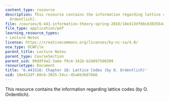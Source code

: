 ```yaml
---
content_type: resource
description: This resource contains the information regarding lattice codes (by O.
  Ordentlich).
file: /courses/6-441-information-theory-spring-2016/18e413df88c6303554cc45a6b3b876b6_MIT6_441S16_chapter_18.pdf
file_type: application/pdf
learning_resource_types:
- Lecture Notes
license: https://creativecommons.org/licenses/by-nc-sa/4.0/
ocw_type: OCWFile
parent_title: Lecture Notes
parent_type: CourseSection
parent_uid: 99ddf4a2-3a6e-f9c4-342b-b24697590209
resourcetype: Document
title: '6.441S16: Chapter 18: Lattice Codes (by O. Ordentlich)'
uid: 18e413df-88c6-3035-54cc-45a6b3b876b6
---
```

This resource contains the information regarding lattice codes (by O. Ordentlich).